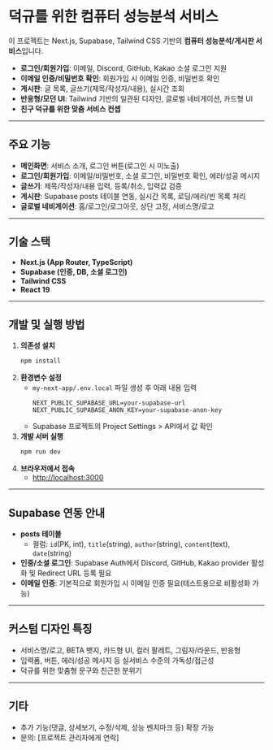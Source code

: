 # 덕규를 위한 컴퓨터 성능분석 서비스

이 프로젝트는 Next.js, Supabase, Tailwind CSS 기반의 **컴퓨터 성능분석/게시판 서비스**입니다.

- **로그인/회원가입**: 이메일, Discord, GitHub, Kakao 소셜 로그인 지원
- **이메일 인증/비밀번호 확인**: 회원가입 시 이메일 인증, 비밀번호 확인
- **게시판**: 글 목록, 글쓰기(제목/작성자/내용), 실시간 조회
- **반응형/모던 UI**: Tailwind 기반의 일관된 디자인, 글로벌 네비게이션, 카드형 UI
- **친구 덕규를 위한 맞춤 서비스 컨셉**

---

## 주요 기능

- **메인화면**: 서비스 소개, 로그인 버튼(로그인 시 미노출)
- **로그인/회원가입**: 이메일/비밀번호, 소셜 로그인, 비밀번호 확인, 에러/성공 메시지
- **글쓰기**: 제목/작성자/내용 입력, 등록/취소, 입력값 검증
- **게시판**: Supabase posts 테이블 연동, 실시간 목록, 로딩/에러/빈 목록 처리
- **글로벌 네비게이션**: 홈/로그인/로그아웃, 상단 고정, 서비스명/로고

---

## 기술 스택

- **Next.js (App Router, TypeScript)**
- **Supabase (인증, DB, 소셜 로그인)**
- **Tailwind CSS**
- **React 19**

---

## 개발 및 실행 방법

1. **의존성 설치**
   ```bash
   npm install
   ```
2. **환경변수 설정**
   - `my-next-app/.env.local` 파일 생성 후 아래 내용 입력
     ```env
     NEXT_PUBLIC_SUPABASE_URL=your-supabase-url
     NEXT_PUBLIC_SUPABASE_ANON_KEY=your-supabase-anon-key
     ```
   - Supabase 프로젝트의 Project Settings > API에서 값 확인
3. **개발 서버 실행**
   ```bash
   npm run dev
   ```
4. **브라우저에서 접속**
   - [http://localhost:3000](http://localhost:3000)

---

## Supabase 연동 안내

- **posts 테이블**
  - 컬럼: `id`(PK, int), `title`(string), `author`(string), `content`(text), `date`(string)
- **인증/소셜 로그인**: Supabase Auth에서 Discord, GitHub, Kakao provider 활성화 및 Redirect URL 등록 필요
- **이메일 인증**: 기본적으로 회원가입 시 이메일 인증 필요(테스트용으로 비활성화 가능)

---

## 커스텀 디자인 특징

- 서비스명/로고, BETA 뱃지, 카드형 UI, 컬러 팔레트, 그림자/라운드, 반응형
- 입력폼, 버튼, 에러/성공 메시지 등 실서비스 수준의 가독성/접근성
- 덕규를 위한 맞춤형 문구와 친근한 분위기

---

## 기타

- 추가 기능(댓글, 상세보기, 수정/삭제, 성능 벤치마크 등) 확장 가능
- 문의: [프로젝트 관리자에게 연락]
